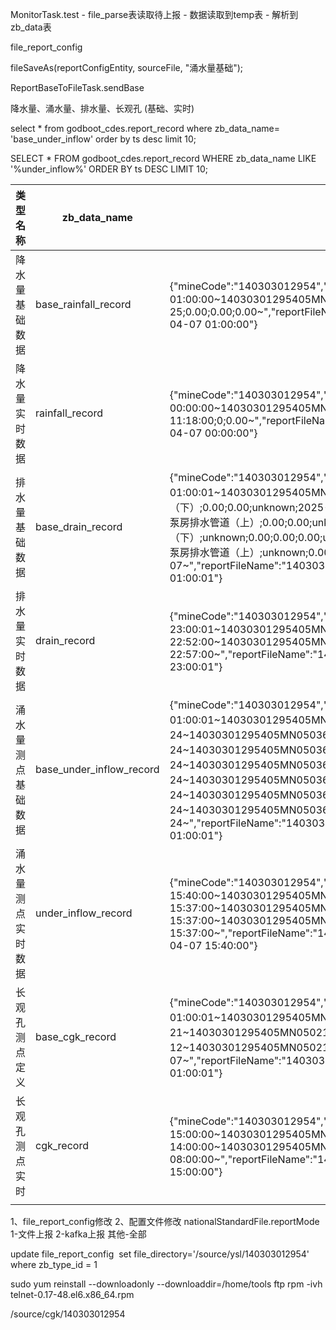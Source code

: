 MonitorTask.test  -  file_parse表读取待上报  - 数据读取到temp表 - 解析到zb_data表

file_report_config

fileSaveAs(reportConfigEntity, sourceFile, "涌水量基础");

ReportBaseToFileTask.sendBase

降水量、涌水量、排水量、长观孔  (基础、实时)

select * from  godboot_cdes.report_record where zb_data_name= 'base_under_inflow' order by ts desc limit 10;

SELECT * FROM godboot_cdes.report_record  WHERE zb_data_name LIKE '%under_inflow%'  ORDER BY ts DESC  LIMIT 10;

| 类型名称      | zb_data_name             | 示例数据                                                                                                                                                                                                                                                                                                                                                                                                                                                                                                                                                                                                                                                                                                                                                                                                                                                                            |
| --------- | ------------------------ | ------------------------------------------------------------------------------------------------------------------------------------------------------------------------------------------------------------------------------------------------------------------------------------------------------------------------------------------------------------------------------------------------------------------------------------------------------------------------------------------------------------------------------------------------------------------------------------------------------------------------------------------------------------------------------------------------------------------------------------------------------------------------------------------------------------------------------------------------------------------------------- |
| 降水量基础数据   | base_rainfall_record     | {"mineCode":"140303012954","reportContent":"140303012954;阳泉煤业股份有限公司五矿选煤厂;2025-04-07 01:00:00~14030301295405MN050100000001;3;unknown;2024-10-25;unknown;2024-10-25;0.00;0.00;0.00~","reportFileName":"140303012954_JSLCDDY_20250407010000","secretKey":"lantrackkey","type":"rainfall","uptime":"2025-04-07 01:00:00"}                                                                                                                                                                                                                                                                                                                                                                                                                                                                                                                                                           |
| 降水量实时数据   | rainfall_record          | {"mineCode":"140303012954","reportContent":"140303012954;阳泉煤业股份有限公司五矿选煤厂;2025-04-07 00:00:00~14030301295405MN050100000001;2024-10-25 11:19:33;2025-04-06 23:57:00;2024-10-25 11:18:00;0;0.00~","reportFileName":"140303012954_JSLCDSS_20250407000000","secretKey":"lantrackkey","type":"rainfall","uptime":"2025-04-07 00:00:00"}                                                                                                                                                                                                                                                                                                                                                                                                                                                                                                                                               |
| 排水量基础数据   | base_drain_record        | {"mineCode":"140303012954","reportContent":"140303012954;阳泉煤业股份有限公司五矿选煤厂;2025-04-07 01:00:01~14030301295405MN0504001B402;垌底水泵房排水管道（下）;unknown;0.00;0.00;0.00;unknown;垌底水泵房排水管道（下）;0.00;0.00;unknown;2025-04-07~14030301295405MN0504001B302;硐底水泵房排水管道（上）;unknown;0.00;0.00;0.00;unknown;硐底水泵房排水管道（上）;0.00;0.00;unknown;2025-04-07~14030301295405MN0504001B401;垌底水泵房排水管道（下）;unknown;0.00;0.00;0.00;unknown;垌底水泵房排水管道（下）;0.00;0.00;unknown;2025-04-07~14030301295405MN0504001B301;硐底水泵房排水管道（上）;unknown;0.00;0.00;0.00;unknown;硐底水泵房排水管道（上）;0.00;0.00;unknown;2025-04-07~","reportFileName":"140303012954_PSLCDDY_20250407010001","secretKey":"lantrackkey","type":"drain","uptime":"2025-04-07 01:00:01"}                                                                                                                                                                          |
| 排水量实时数据   | drain_record             | {"mineCode":"140303012954","reportContent":"140303012954;阳泉煤业股份有限公司五矿选煤厂;2025-04-06 23:00:01~14030301295405MN0504001B402;0.0;0;0.0;2025-04-06 22:57:00~14030301295405MN0504001B302;0.0;0;0.0;2025-04-06 22:52:00~14030301295405MN0504001B401;0.0;0;0.0;2025-04-06 22:57:00~14030301295405MN0504001B301;0.0;0;0.0;2025-04-06 22:57:00~","reportFileName":"140303012954_PSLCDSS_20250406230001","secretKey":"lantrackkey","type":"drain","uptime":"2025-04-06 23:00:01"}                                                                                                                                                                                                                                                                                                                                                                                                          |
| 涌水量测点基础数据 | base_under_inflow_record | {"mineCode":"140303012954","reportContent":"140303012954;阳泉煤业股份有限公司五矿选煤厂;2024-10-24 01:00:01~14030301295405MN05036005A101;七采区巷道口明渠1;七采区;0503;m³/h;446201.91;4194907.86;0.00;2024-10-24~14030301295405MN05036001A201;垌底水仓明渠;整个矿井;0503;m³/h;450076.78;4194697.63;0.00;2024-10-24~14030301295405MN05036001A101;主斜井明渠;主斜井;0503;m³/h;450192.20;4194843.21;0.00;2024-10-24~14030301295405MN05036004A201;五采区巷道口明渠;五采区;0503;m³/h;448350.50;4193573.35;0.00;2024-10-24~14030301295405MN05036003A201;扩区巷道口明渠;扩区;0503;m³/h;449272.83;4190882.11;0.00;2024-10-24~14030301295405MN05036004A101;南翼二区东翼;南翼和五采区;0503;m³/h;448469.05;4193702.73;0.00;2024-10-24~14030301295405MN05036003A301;南条带水仓明渠;南条带;0503;m³/h;449334.74;4191085.02;0.00;2024-10-24~","reportFileName":"140303012954_YSLCDDY_20241024010001","secretKey":"lantrackkey","type":"under_inflow","uptime":"2024-10-24 01:00:01"} |
| 涌水量测点实时数据 | under_inflow_record      | {"mineCode":"140303012954","reportContent":"140303012954;阳泉煤业股份有限公司五矿选煤厂;2025-04-07 15:40:00~14030301295405MN0503005A101;0;36.34;2025-04-07 15:37:00~14030301295405MN0503001A201;0;131.31;2025-04-07 15:37:00~14030301295405MN0503001A101;0;10.46;2025-04-07 15:37:00~14030301295405MN0503004A201;0;0.00;2025-04-07 15:37:00~14030301295405MN0503004A101;0;36.13;2025-04-07 15:37:00~","reportFileName":"140303012954_YSLCDSS_20250407154000","secretKey":"lantrackkey","type":"under_inflow","uptime":"2025-04-07 15:40:00"}                                                                                                                                                                                                                                                                                                                                                   |
| 长观孔测点定义   | base_cgk_record          | {"mineCode":"140303012954","reportContent":"140303012954;阳泉煤业股份有限公司五矿选煤厂;2025-04-07 01:00:01~14030301295405MN0502003A101;0502;420探孔;unknown;0.00;0.00;0.00;0.00;0.00;0.00;0.00;2025-03-21~14030301295405MN050214000601;0502;上南茹村;unknown;0.00;0.00;930.41;0.00;0.00;0.00;0.00;2025-01-12~14030301295405MN050214000602;0502;陈家圪梁村;unknown;0.00;0.00;1000.95;0.00;0.00;0.00;0.00;2025-04-07~","reportFileName":"140303012954_CGKCDDY_20250407010001","secretKey":"lantrackkey","type":"cgk","uptime":"2025-04-07 01:00:01"}                                                                                                                                                                                                                                                                                                                                                       |
| 长观孔测点实时   | cgk_record               | {"mineCode":"140303012954","reportContent":"140303012954;阳泉煤业股份有限公司五矿选煤厂;2025-04-07 15:00:00~14030301295405MN050214000602;0;410.93;14.04;2025-04-07 14:00:00~14030301295405MN050214000601;0;402.24;15.21;2025-01-12 08:00:00~","reportFileName":"140303012954_CGKCDSS_20250407150000","secretKey":"lantrackkey","type":"cgk","uptime":"2025-04-07 15:00:00"}                                                                                                                                                                                                                                                                                                                                                                                                                                                                                                                    |
|           |                          |                                                                                                                                                                                                                                                                                                                                                                                                                                                                                                                                                                                                                                                                                                                                                                                                                                                                                 |
1、file_report_config修改
2、配置文件修改 nationalStandardFile.reportMode 1-文件上报 2-kafka上报 其他-全部


update file_report_config  set file_directory='/source/ysl/140303012954'  where zb_type_id = 1

sudo yum reinstall --downloadonly --downloaddir=/home/tools ftp
rpm -ivh telnet-0.17-48.el6.x86_64.rpm

/source/cgk/140303012954
